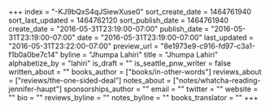 +++
index = "-KJ9bQxS4qJSiewXuse0"
sort_create_date = 1464761940
sort_last_updated = 1464762120
sort_publish_date = 1464761940
create_date = "2016-05-31T23:19:00-07:00"
publish_date = "2016-05-31T23:19:00-07:00"
date = "2016-05-31T23:19:00-07:00"
last_updated = "2016-05-31T23:22:00-07:00"
preview_url = "8e1973e9-c916-fd97-c3a1-f1b0a0be7c14"
byline = "Jhumpa Lahiri"
title = "Jhumpa Lahiri"
alphabetize_by = "lahiri"
is_draft = ""
is_seattle_pnw_writer = false
written_about = ""
books_author = ["books/in-other-words"]
reviews_about = ["reviews/the-one-sided-deal"]
notes_about = ["notes/whatcha-reading-jennifer-haupt"]
sponsorships_author = ""
email = ""
twitter = ""
website = ""
bio = ""
reviews_byline = ""
notes_byline = ""
books_translator = ""
+++
